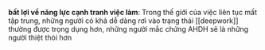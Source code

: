 **bất lợi về năng lực cạnh tranh việc làm**: Trong thế giới của việc liên tục mất tập trung, những người có khả dễ dàng rơi vào trạng thái [[deepwork]] thường được trọng dụng hơn, những người mắc chứng AHDH sẽ là những người thiệt thòi hơn 

